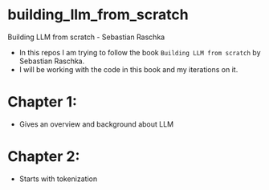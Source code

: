 # building_llm_from_scratch
Building LLM from scratch - Sebastian Raschka

- In this repos I am trying to follow the book `Building LLM from scratch` by Sebastian Raschka.
- I will be working with the code in this book and my iterations on it.

# Chapter 1:
- Gives an overview and background about LLM

# Chapter 2:
- Starts with tokenization